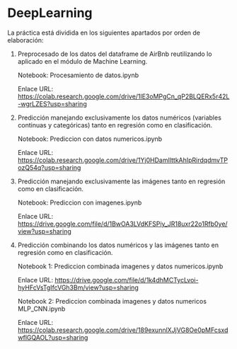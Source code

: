 # DeepLearning

La práctica está dividida en los siguientes apartados por orden de elaboración:



1. Preprocesado de los datos del dataframe de AirBnb reutilizando lo aplicado en el módulo de Machine Learning.

   Notebook: Procesamiento de datos.ipynb
   
   Enlace URL: https://colab.research.google.com/drive/1lE3oMPgCn_qP2BLQERx5r42L-wgrLZES?usp=sharing    


2. Predicción manejando exclusivamente los datos numéricos (variables continuas y categóricas) tanto en regresión como en clasificación.

   Notebook: Prediccion con datos numericos.ipynb 
   
   Enlace URL: https://colab.research.google.com/drive/1Yj0HDamIlttkAhIpRirdqdmvTPozQ54q?usp=sharing


3. Predicción manejando exclusivamente las imágenes tanto en regresión como en clasificación.
   
   Notebook: Prediccion con imagenes.ipynb
   
   Enlace URL: https://drive.google.com/file/d/1BwOA3LVdKFSPiy_JR18uxr22o1Rfb0ye/view?usp=sharing
   


4. Predicción combinando los datos numéricos y las imágenes tanto en regresión como en clasificación. 
   
   Notebook 1: Prediccion combinada imagenes y datos numericos.ipynb
   
   Enlace URL: https://drive.google.com/file/d/1k4dhMCTycLvoi-hyHFcVsTgIfcVGh3Bm/view?usp=sharing
   
   
   Notebook 2: Prediccion combinada imagenes y datos numericos MLP_CNN.ipynb
   
   Enlace URL: https://colab.research.google.com/drive/189exunnlXJjVG8Oe0pMFcsxdwflGQAOL?usp=sharing
